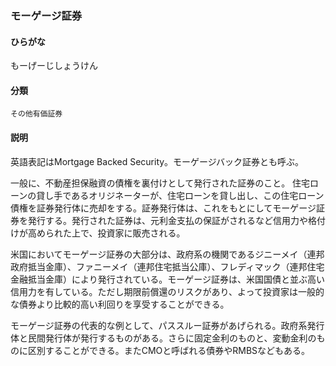 <div style="display:none;">

## [あ行](securities-terms?id=あ行)
## [か行](securities-terms?id=か行)
## [さ行](securities-terms?id=さ行)
## [た行](securities-terms?id=た行)
## [な行](securities-terms?id=な行)
## [は行](securities-terms?id=は行)
## [ま行](securities-terms?id=ま行)

</div>

### モーゲージ証券

#### ひらがな

もーげーじしょうけん

#### 分類

`その他有価証券`

#### 説明

英語表記はMortgage Backed Security。モーゲージバック証券とも呼ぶ。
 
一般に、不動産担保融資の債権を裏付けとして発行された証券のこと。 住宅ローンの貸し手であるオリジネーターが、住宅ローンを貸し出し、この住宅ローン債権を証券発行体に売却をする。証券発行体は、これをもとにしてモーゲージ証券を発行する。発行された証券は、元利金支払の保証がされるなど信用力や格付けが高められた上で、投資家に販売される。
 
米国においてモーゲージ証券の大部分は、政府系の機関であるジニーメイ（連邦政府抵当金庫）、ファニーメイ（連邦住宅抵当公庫）、フレディマック（連邦住宅金融抵当金庫）により発行されている。モーゲージ証券は、米国国債と並ぶ高い信用力を有している。ただし期限前償還のリスクがあり、よって投資家は一般的な債券より比較的高い利回りを享受することができる。
 
モーゲージ証券の代表的な例として、パススルー証券があげられる。政府系発行体と民間発行体が発行するものがある。さらに固定金利のものと、変動金利のものに区別することができる。またCMOと呼ばれる債券やRMBSなどもある。

<div style="display:none;">

## [や行](securities-terms?id=や行)
## [ら行](securities-terms?id=ら行)
## [わ行](securities-terms?id=わ行)
## [英数字・記号](securities-terms?id=英数字・記号)

</div>

